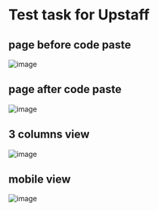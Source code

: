 # Test task for Upstaff

## page before code paste
![image](https://github.com/BotsiunDenys/insertDivJS/assets/121192764/3acdc52b-786d-45e3-b6d2-d2ed3c0c56bb)

## page after code paste
![image](https://github.com/BotsiunDenys/insertDivJS/assets/121192764/4bd18eb1-6b5d-4f63-b58c-def0f0474537)

## 3 columns view 
![image](https://github.com/BotsiunDenys/insertDivJS/assets/121192764/8cbe3f08-7aa1-4286-bd82-6b5bd9883fb9)

## mobile view
![image](https://github.com/BotsiunDenys/insertDivJS/assets/121192764/473577b6-6bf8-4d12-8109-6de43f7bebf1)
